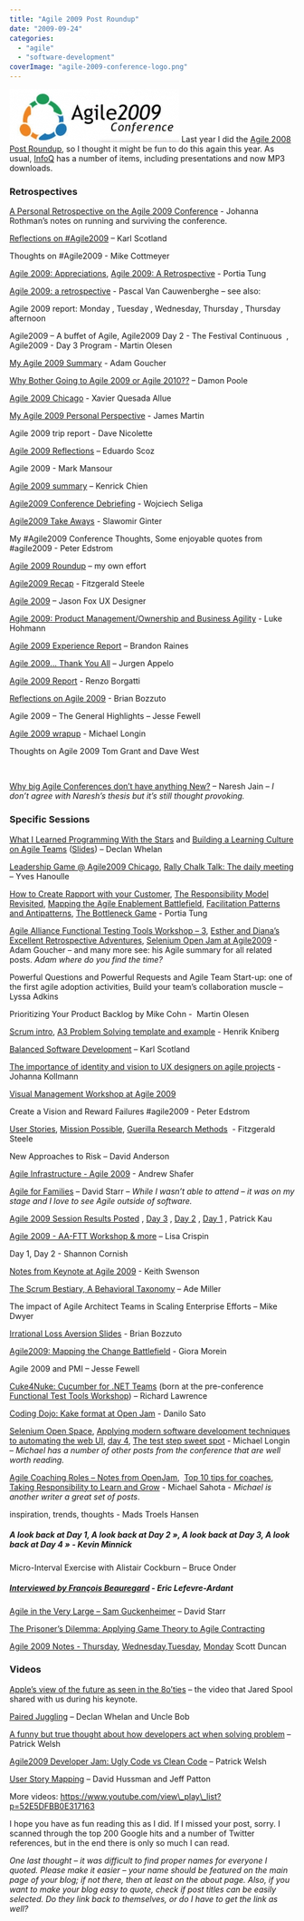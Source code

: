 ```yaml
---
title: "Agile 2009 Post Roundup"
date: "2009-09-24"
categories: 
  - "agile"
  - "software-development"
coverImage: "agile-2009-conference-logo.png"
---
```


![](images/agile-2009-conference-logo.png) Last year I did the [Agile 2008 Post Roundup](/blog/agile-2008-post-roundup.html), so I thought it might be fun to do this again this year. As usual, [InfoQ](https://www.infoq.com/agile2009/) has a number of items, including presentations and now MP3 downloads.

### Retrospectives

[A Personal Retrospective on the Agile 2009 Conference](https://www.jrothman.com/mpd/2009/09/a-personal-retrospective-on-the-agile-2009-conference/) - Johanna Rothman’s notes on running and surviving the conference.

[Reflections on #Agile2009](https://availagility.wordpress.com/2009/08/31/reflections-on-agile2009/) – Karl Scotland

Thoughts on #Agile2009 - Mike Cottmeyer

[Agile 2009: Appreciations](https://www.selfishprogramming.com/2009/09/03/agile-2009-appreciations/), [Agile 2009: A Retrospective](https://www.selfishprogramming.com/2009/09/03/agile-2009-a-retrospective/) - Portia Tung

[Agile 2009: a retrospective](https://blog.nayima.be/2009/09/01/agile-2009-a-retrospective/) - Pascal Van Cauwenberghe – see also:

Agile 2009 report: Monday , Tuesday , Wednesday, Thursday , Thursday afternoon

Agile2009 – A buffet of Agile, Agile2009 Day 2 - The Festival Continuous  , Agile2009 - Day 3 Program - Martin Olesen

[My Agile 2009 Summary](https://adam.goucher.ca/?p=1193) - Adam Goucher

[Why Bother Going to Agile 2009 or Agile 2010??](https://damonpoole.blogspot.com/2009/08/why-bother-going-to-agile-2009-or-agile.html) – Damon Poole

[Agile 2009 Chicago](https://www.xqa.com.ar/visualmanagement/2009/09/agile-2009-chicago/) - Xavier Quesada Allue

[My Agile 2009 Personal Perspective](https://jmrtn.tumblr.com/post/177757938/my-agile-2009-personal-perspective) - James Martin

Agile 2009 trip report - Dave Nicolette

[Agile 2009 Reflections](https://escoz.com/blog/agile-2009-reflections/) – Eduardo Scoz

Agile 2009 - Mark Mansour

[Agile 2009 summary](https://geekyninja.blogspot.com/2009/09/agile-2009-summary.html) – Kenrick Chien

[Agile2009 Conference Debriefing](https://unimplemented.blogspot.com/2009/09/agile2009-conference-debriefing.html) - Wojciech Seliga

[Agile2009 Take Aways](https://unimplemented.blogspot.com/2009/09/agile2009-take-aways.html) - Slawomir Ginter

My #Agile2009 Conference Thoughts, Some enjoyable quotes from #agile2009 - Peter Edstrom

[Agile 2009 Roundup](/blog/agile-2009-roundup.html) – my own effort

[Agile2009 Recap](https://fitzgeraldsteele.wordpress.com/2009/09/07/agile2009-recap/) - Fitzgerald Steele

[Agile 2009](https://www.viget.com/advance/agile-2009/) – Jason Fox UX Designer

[Agile 2009: Product Management/Ownership and Business Agility](https://appliedframeworks.com/scrum-case-studies-examples/) - Luke Hohmann

[Agile 2009 Experience Report](https://brandonraines.livejournal.com/5671.html) – Brandon Raines

[Agile 2009... Thank You All](https://www.noop.nl/2009/08/agile-2009-thank-you-all.html) – Jurgen Appelo

[Agile 2009 Report](https://reborg.tumblr.com/post/175231347/agile-2009-report) - Renzo Borgatti

[Reflections on Agile 2009](https://www.bigvisible.com/bbozzuto/reflections-on-agile-2009/) - Brian Bozzuto

Agile 2009 – The General Highlights – Jesse Fewell

[Agile 2009 wrapup](https://devxero.wordpress.com/2009/08/28/agile-2009-wrapup/) - Michael Longin

Thoughts on Agile 2009 Tom Grant and Dave West

 

[Why big Agile Conferences don’t have anything New?](https://blog.znsio.com/2009/09/17/why-big-agile-conferences-dont-have-anything-new/) – Naresh Jain – _I don’t agree with Naresh’s thesis but it’s still thought provoking._

### Specific Sessions

[What I Learned Programming With the Stars](https://dpwhelan.com/blog/agile/what-i-learned-programming-with-the-stars/) and [Building a Learning Culture on Agile Teams](https://dpwhelan.com/blog/agile/building-a-learning-culture-on-agile-teams/) ([Slides](https://www.slideshare.net/dwhelan/agile-learning-from-agile-2009)) – Declan Whelan

[Leadership Game @ Agile2009 Chicago](https://paircoaching.wordpress.com/2009/09/08/leadership-game-agile2009-chicago/), [Rally Chalk Talk: The daily meeting](https://paircoaching.wordpress.com/2009/09/07/rally-chalk-talk-the-daily-meeting/) – Yves Hanoulle

[How to Create Rapport with your Customer](https://www.selfishprogramming.com/2009/08/30/how-to-create-rapport-with-your-customer/), [The Responsibility Model Revisited](https://www.selfishprogramming.com/2009/08/31/agile-2009-the-responsibility-model-revisited/), [Mapping the Agile Enablement Battlefield](https://www.selfishprogramming.com/2009/08/25/agile-2009-mapping-the-agile-enablement-battlefield/), [Facilitation Patterns and Antipatterns](https://www.selfishprogramming.com/2009/08/31/agile-2009-facilitation-patterns-and-antipatterns/), [The Bottleneck Game](https://www.selfishprogramming.com/2009/08/31/agile-2009-the-bottleneck-game-the-five-focusing-steps/) - Portia Tung

[Agile Alliance Functional Testing Tools Workshop – 3](https://adam.goucher.ca/?p=1153), [Esther and Diana’s Excellent Retrospective Adventures](https://adam.goucher.ca/?p=1178), [Selenium Open Jam at Agile2009](https://adam.goucher.ca/?p=1207) - Adam Goucher – and many more see: his Agile summary for all related posts. _Adam where do you find the time?_

Powerful Questions and Powerful Requests and Agile Team Start-up: one of the first agile adoption activities, Build your team’s collaboration muscle – Lyssa Adkins

Prioritizing Your Product Backlog by Mike Cohn -  Martin Olesen

[Scrum intro](https://blog.crisp.se/2009/08/14/henrikkniberg/1250258880000), [A3 Problem Solving template and example](https://blog.crisp.se/2009/09/23/henrikkniberg/1253687880000) - Henrik Kniberg

[Balanced Software Development](https://availagility.wordpress.com/2009/09/16/balanced-software-development/) – Karl Scotland

[The importance of identity and vision to UX designers on agile projects](https://www.slideshare.net/johannakollmann/the-importance-of-identity-and-vision-to-ux-designers-on-agile-projects) - Johanna Kollmann

[Visual Management Workshop at Agile 2009](https://www.xqa.com.ar/visualmanagement/2009/09/visual-management-workshop-at-agile-2009/)

Create a Vision and Reward Failures #agile2009 - Peter Edstrom

[User Stories](https://fitzgeraldsteele.wordpress.com/2009/08/25/user-stories/), [Mission Possible](https://fitzgeraldsteele.wordpress.com/2009/08/24/mission-possible/), [Guerilla Research Methods](https://fitzgeraldsteele.wordpress.com/2009/08/24/guerilla-research-methods/)  - Fitzgerald Steele

New Approaches to Risk – David Anderson

[Agile Infrastructure - Agile 2009](https://www.slideshare.net/littleidea/agile-infrastructure-agile-2009) - Andrew Shafer

[Agile for Families](https://www.pluralsight.com/community/blogs/starr/archive/2009/08/31/code-cast-31-agile-for-families.aspx) – David Starr – _While I wasn’t able to attend – it was on my stage and I love to see Agile outside of software._

[Agile 2009 Session Results Posted](https://www.thekua.com/atwork/2009/09/agile-2009-session-results-posted/) , [Day 3](https://www.thekua.com/atwork/2009/08/agile-2009-day-3/) , [Day 2](https://www.thekua.com/atwork/2009/08/agile-2009-day-2/) , [Day 1](https://www.thekua.com/atwork/2009/08/agile-2009-day-1/) , Patrick Kau

[Agile 2009 - AA-FTT Workshop & more](https://lisacrispin.com/2009/08/30/agile-2009-aa-ftt-workshop-more/) – Lisa Crispin

Day 1, Day 2 - Shannon Cornish

[Notes from Keynote at Agile 2009](https://kswenson.wordpress.com/2009/09/18/notes-from-keynote-at-agile-2009/) - Keith Swenson

[The Scrum Bestiary, A Behavioral Taxonomy](https://www.ademiller.com/blogs/tech/2009/08/agile-2009-the-scrum-bestiary-a-behavioral-taxonomy/) – Ade Miller

The impact of Agile Architect Teams in Scaling Enterprise Efforts – Mike Dwyer

[Irrational Loss Aversion Slides](https://www.bigvisible.com/bbozzuto/irrational-loss-aversion-slides/) - Brian Bozzuto

[Agile2009: Mapping the Change Battlefield](https://www.bigvisible.com/gmorein/agile2009-battlemapping/) - Giora Morein

Agile 2009 and PMI – Jesse Fewell

[Cuke4Nuke: Cucumber for .NET Teams](https://www.humanizingwork.com/bdd-with-cucumber-book/) (born at the pre-conference [Functional Test Tools Workshop](https://www.infoq.com/news/2009/09/functional-test-tools/)) – Richard Lawrence

[Coding Dojo: Kake format at Open Jam](https://www.dtsato.com/blog/2009/08/27/agile-2009-coding-dojo-kake-format-at-open-jam/) - Danilo Sato

[Selenium Open Space](https://devxero.wordpress.com/2009/08/30/agile-2009-selenium-open-space/), [Applying modern software development techniques to automating the web UI](https://devxero.wordpress.com/2009/08/28/agile-2009-applying-modern-software-development-techniques-to-automating-the-web-ui/), [day 4](https://devxero.wordpress.com/2009/08/28/agile-2009-day-4/), [The test step sweet spot](https://devxero.wordpress.com/2009/08/27/the-test-step-sweet-spot/) - Michael Longin – _Michael has a number of other posts from the conference that are well worth reading._

[Agile Coaching Roles – Notes from OpenJam](https://shift314.com/agile-coaching-roles-notes-from-agile-2009-openjam/),  [Top 10 tips for coaches](https://shift314.com/top-10-tips-for-coaches/), [Taking Responsibility to Learn and Grow](https://shift314.com/taking-responsibility-learn-andgrow/) - Michael Sahota - _Michael is another writer a great set of posts_.

inspiration, trends, thoughts - Mads Troels Hansen

##### A look back at Day 1, A look back at Day 2 », A look back at Day 3, A look back at Day 4 » - Kevin Minnick

Micro-Interval Exercise with Alistair Cockburn – Bruce Onder

##### [Interviewed by François Beauregard](https://ericlefevre.net/wordpress/2009/09/10/interviewed-by-francois-beauregard/) - Eric Lefevre-Ardant

[Agile in the Very Large – Sam Guckenheimer](https://elegantcode.com/2009/08/26/agile-in-the-very-large-sam-guckenheimer/) – David Starr

[The Prisoner’s Dilemma: Applying Game Theory to Agile Contracting](https://danossia.wordpress.com/2009/09/01/the-prisoners-dilemma-applying-game-theory-to-agile-contracting/)

[Agile 2009 Notes - Thursday](https://agilesoftwarequalities.blogspot.com/2009/08/aghile-2009-notes-thursday.html), [Wednesday](https://agilesoftwarequalities.blogspot.com/2009/08/agile-2009-notes-wednesday.html),[Tuesday](https://agilesoftwarequalities.blogspot.com/2009/08/agile-2009-tuesday.html), [Monday](https://agilesoftwarequalities.blogspot.com/2009/08/agile-2009-notes-monday.html) Scott Duncan

### Videos

[Apple’s view of the future as seen in the 8o’ties](https://paircoaching.wordpress.com/2009/09/16/apples-view-of-the-future-as-seen-in-the-8oties/) – the video that Jared Spool shared with us during his keynote.

[Paired Juggling](https://www.youtube.com/watch?v=x8GhbAHFI5A) – Declan Whelan and Uncle Bob

[A funny but true thought about how developers act when solving problem](https://www.youtube.com/watch?v=DaotkiBzJQ0&feature=PlayList&p=52E5DFBB0E317163&index=1) – Patrick Welsh

[Agile2009 Developer Jam: Ugly Code vs Clean Code](https://www.youtube.com/watch?v=Kgo9pwfHv0k&feature=PlayList&p=52E5DFBB0E317163&index=2) – Patrick Welsh

[User Story Mapping](https://www.youtube.com/watch?v=iwJcvygxpKM&feature=PlayList&p=52E5DFBB0E317163&index=6) – David Hussman and Jeff Patton

More videos: https://www.youtube.com/view\_play\_list?p=52E5DFBB0E317163

I hope you have as fun reading this as I did. If I missed your post, sorry. I scanned through the top 200 Google hits and a number of Twitter references, but in the end there is only so much I can read.

_One last thought – it was difficult to find proper names for everyone I quoted. Please make it easier – your name should be featured on the main page of your blog; if not there, then at least on the about page. Also, if you want to make your blog easy to quote, check if post titles can be easily selected. Do they link back to themselves, or do I have to get the link as well?_
